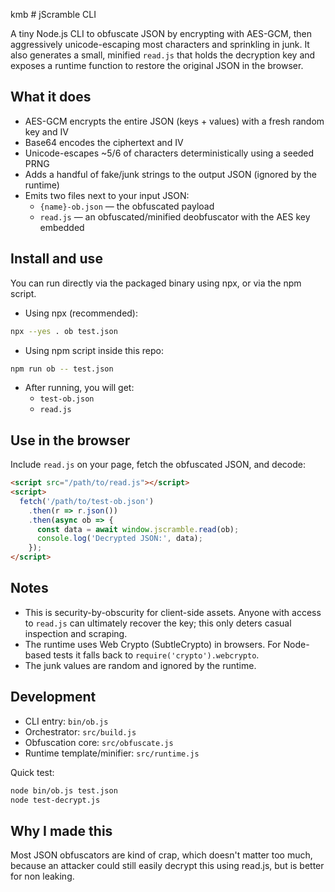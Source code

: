 kmb # jScramble CLI

A tiny Node.js CLI to obfuscate JSON by encrypting with AES-GCM, then aggressively unicode-escaping most characters and sprinkling in junk. It also generates a small, minified `read.js` that holds the decryption key and exposes a runtime function to restore the original JSON in the browser.

## What it does
- AES-GCM encrypts the entire JSON (keys + values) with a fresh random key and IV
- Base64 encodes the ciphertext and IV
- Unicode-escapes ~5/6 of characters deterministically using a seeded PRNG
- Adds a handful of fake/junk strings to the output JSON (ignored by the runtime)
- Emits two files next to your input JSON:
  - `{name}-ob.json` — the obfuscated payload
  - `read.js` — an obfuscated/minified deobfuscator with the AES key embedded

## Install and use

You can run directly via the packaged binary using npx, or via the npm script.

- Using npx (recommended):

```bash
npx --yes . ob test.json
```

- Using npm script inside this repo:

```bash
npm run ob -- test.json
```

- After running, you will get:
  - `test-ob.json`
  - `read.js`

## Use in the browser

Include `read.js` on your page, fetch the obfuscated JSON, and decode:

```html
<script src="/path/to/read.js"></script>
<script>
  fetch('/path/to/test-ob.json')
    .then(r => r.json())
    .then(async ob => {
      const data = await window.jscramble.read(ob);
      console.log('Decrypted JSON:', data);
    });
</script>
```

## Notes
- This is security-by-obscurity for client-side assets. Anyone with access to `read.js` can ultimately recover the key; this only deters casual inspection and scraping.
- The runtime uses Web Crypto (SubtleCrypto) in browsers. For Node-based tests it falls back to `require('crypto').webcrypto`.
- The junk values are random and ignored by the runtime.

## Development

- CLI entry: `bin/ob.js`
- Orchestrator: `src/build.js`
- Obfuscation core: `src/obfuscate.js`
- Runtime template/minifier: `src/runtime.js`

Quick test:

```bash
node bin/ob.js test.json
node test-decrypt.js
```

## Why I made this
Most JSON obfuscators are kind of crap, which doesn't matter too much, because an attacker could still easily decrypt this using read.js, but is better for non leaking.

